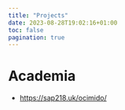 ```yaml
---
title: "Projects"
date: 2023-08-28T19:02:16+01:00
toc: false
pagination: true
---
```


# Academia

+ https://sap218.uk/ocimido/